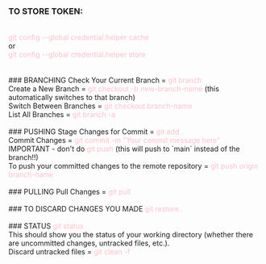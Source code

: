 ### TO STORE TOKEN:
<br />
<span style="color: pink;">git config --global credential.helper cache</span><br />
or <br />
<span style="color: pink;">git config --global credential.helper store</span><br />
<br />
<br />
### BRANCHING
Check Your Current Branch = <span style="color: pink;">git branch</span><br />
Create a New Branch = <span style="color: pink;">git checkout -b new-branch-name</span> (this automatically switches to that branch)<br />
Switch Between Branches = <span style="color: pink;">git checkout branch-name</span><br />
List All Branches = <span style="color: pink;">git branch -a</span><br />
<br />
### PUSHING
Stage Changes for Commit = <span style="color: pink;">git add .</span><br />
Commit Changes = <span style="color: pink;">git commit -m "Your commit message here"</span><br />
IMPORTANT - don't do <span style="color: pink;">git push</span> (this will push to `main` instead of the branch!!)<br />
To push your committed changes to the remote repository = <span style="color: pink;">git push origin branch-name</span><br />
<br />
### PULLING
Pull Changes = <span style="color: pink;">git pull</span><br />
<br />
### TO DISCARD CHANGES YOU MADE
<span style="color: pink;">git restore .</span><br />
<br />
### STATUS
<span style="color: pink;">git status</span><br />
This should show you the status of your working directory (whether there are uncommitted changes, untracked files, etc.).<br />
Discard untracked files = <span style="color: pink;">git clean -f</span><br />
